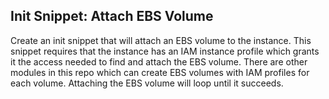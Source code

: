 ## Init Snippet: Attach EBS Volume

Create an init snippet that will attach an EBS volume to the instance.
This snippet requires that the instance has an IAM instance profile which
grants it the access needed to find and attach the EBS volume. There are
other modules in this repo which can create EBS volumes with IAM profiles
for each volume. Attaching the EBS volume will loop until it succeeds.

